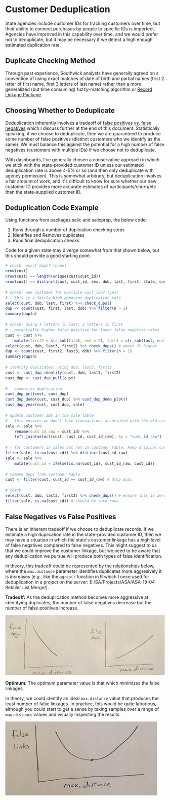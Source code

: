 
# Customer Deduplication

State agencies include customer IDs for tracking customers over time, but their ability to connect purchases by people to specific IDs is imperfect. Agencies have improved in this capability over time, and we would prefer not to deduplicate, but it may be necessary if we detect a high enough estimated duplication rate.

## Duplicate Checking Method

Through past experience, Southwick analysts have generally agreed on a convention of using exact matches of date of birth and partial names (first 2 letter of first name, first 3 letters of last name) rather than a more generalized (but time consuming) fuzzy-matching algorithm or [Record Linkage Package](https://journal.r-project.org/archive/2010/RJ-2010-017/RJ-2010-017.pdf). 

## Choosing Whether to Deduplicate

Deduplication inherently involves a tradeoff of [false positives vs. false negatives](#false-negatives-vs-false-positives) which I discuss further at the end of this document. Statistically speaking, if we choose to deduplicate, then we are guaranteed to produce some number of false positives (distinct customers who we identify as the same). We must balance this against the potential for a high number of false negatives (customers with multiple IDs) if we choose not to deduplicate.

With dashboards, I've generally chosen a conservative approach in which we stick with the state-provided customer ID unless our estimated deduplication rate is above 4-5% or so (and then only deduplicate with agency permission). This is somewhat arbitrary, but deduplication involves a fair amount of work, and it's difficult to know for sure whether our new customer ID provides more accurate estimates of participants/churn/etc than the state-supplied customer ID.

## Deduplication Code Example

Using functions from packages salic and salicprep, the below code:

1. Runs through a number of duplication checking steps
2. Identifies and Removes duplicates
3. Runs final deduplication checks

Code for a given state may diverge somewhat from that shown below, but this should provide a good starting point.

```r
# check: exact dups? (nope)
nrow(cust)
nrow(cust) == length(unique(cust$cust_id))
nrow(cust) == distinct(cust, cust_id, sex, dob, last, first, state, cust_res) %>% nrow()

# check: one customer for multiple cust_ids? (yes)
# - this is a fairly high apparent duplication rate
select(cust, dob, last, first) %>% check_dups()
dup <- count(cust, first, last, dob) %>% filter(n > 1)
summary(dup$n)

# check: using 3 letters in last, 2 letters in first
# - potentially higher false positive for lower false negative rates
cust <- cust %>%
    mutate(first2 = str_sub(first, end = 2), last3 = str_sub(last, end = 3))
select(cust, dob, last3, first2) %>% check_dups() # about 2% higher
dup <- count(cust, first2, last3, dob) %>% filter(n > 1)
summary(dup$n) 

# identify duplicates: using dob, last3, first2
cust <- cust_dup_identify(cust, dob, last3, first2)
cust_dup <- cust_dup_pull(cust)

# - summarize duplication
cust_dup_pct(cust, cust_dup)
cust_dup_demo(cust, cust_dup) %>% cust_dup_demo_plot()
cust_dup_year(cust, cust_dup, sale)

# update customer IDs in the sale table
# - this ensures we don't lose transactions associated with the old cust_id
sale <- sale %>%
    rename(cust_id_raw = cust_id) %>%
    left_join(select(cust, cust_id, cust_id_raw), by = "cust_id_raw")

# - for customers in sales but not in customer table, keep original cust_id
filter(sale, is.na(cust_id)) %>% distinct(cust_id_raw)
sale <- sale %>%
    mutate(cust_id = ifelse(is.na(cust_id), cust_id_raw, cust_id))

# remove dups from customer table
cust <- filter(cust, cust_id == cust_id_raw) # drop dups

# check
select(cust, dob, last3, first2) %>% check_dups() # ensure this is zero
filter(sale, is.na(cust_id)) # should be zero rows
```

## False Negatives vs False Positives

There is an inherent tradeoff if we choose to deduplicate records. If we estimate a high duplication rate in the state-provided customer ID, then we may have a situation in which the state's customer linkage has a high level of false negatives compared to false negatives. This might suggest to us that we could improve the customer linkage, but we need to be aware that any deduplication we pursue will produce both types of false identification. 

In theory, this tradeoff could be represented by the relationships below, where the `max.distance` parameter identifies duplicates more aggresively it is increases (e.g., like the `agrep()` function in R which I once used for deduplication in a project on the server: E:/SA/Projects/ASA/ASA-19-04 Retailer List Merge/).

**Tradeoff:** As the deduplication method becomes more aggressive at identifying duplicates, the number of false negatives decrease but the number of false positives increase. 

![](img/dedup1.png)

**Optimum:** The optimum parameter value is that which minimizes the false linkages.

In theory, we could identify an ideal `max.distance` value that produces the least number of false linkages. In practice, this would be quite laborious, although you could start to get a sense by taking samples over a range of `max.distance` values and visually inspecting the results.

![](img/dedup2.png)
